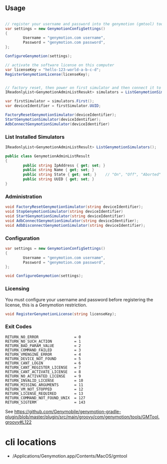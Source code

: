 ## Usage

```csharp

// register your username and password into the genymotion (gmtool) tool.
var settings = new GenymotionConfigSettings()
{
		Username = "genymotion.com username",
		Password = "genymotion.com password",
};

ConfigureGenymotion(settings);

// activate the software license on this computer
var licenseKey = "hello-123-world-a-b-c-d";
RegisterGenymotionLicense(licenseKey);


// factory reset, then power on first simulator and then connect it to ADB.
IReadonlyList<GenymotionAdminListResukt> simulators = ListGenymotionSimulators();

var firstSimulator = simulators.First();
var deviceIdentifier = firstSimulator.UUID;

FactoryResetGenymotionSimulator(deviceIdentifier);
StartGenymotionSimulator(deviceIdentifier);
AdbConnectGenymotionSimulator(deviceIdentifier)
```

### List Installed Simulators

```csharp
IReadonlyList<GenymotionAdminListResult> ListGenymotionSimulators();

public class GenymotionAdminListResult
{
		public string IpAddress { get; set; }
		public string Name { get; set; }
		public string State { get; set; }	 // "On", "Off", "Aborted"
		public string UUID { get; set; }
}
```

### Administration

```csharp
void FactoryResetGenymotionSimulator(string deviceIdentifier);
void StopGenymotionSimulator(string deviceIdentifier)
void StartGenymotionSimulator(string deviceIdentifier)
void AdbConnectGenymotionSimulator(string deviceIdentifier);
void AdbDisconnectGenymotionSimulator(string deviceIdentifier);
```

### Configuration

```csharp
var settings = new GenymotionConfigSettings()
{
		Username = "genymotion.com username",
		Password = "genymotion.com password",
};

void ConfigureGenymotion(settings);
```

### Licensing

You must configure your username and password before registering the license, this is a Genymotion restriction.

```csharp
void RegisterGenymotionLicense(string licenseKey);
```

### Exit Codes

```
RETURN_NO_ERROR                = 0
RETURN_NO_SUCH_ACTION          = 1
RETURN_BAD_PARAM_VALUE         = 2
RETURN_COMMAND_FAILED          = 3
RETURN_VMENGINE_ERROR          = 4
RETURN_DEVICE_NOT_FOUND        = 5
RETURN_CANT_LOGIN              = 6
RETURN_CANT_REGISTER_LICENSE   = 7
RETURN_CANT_ACTIVATE_LICENSE   = 8
RETURN_NO_ACTIVATED_LICENSE    = 9
RETURN_INVALID_LICENSE         = 10
RETURN_MISSING_ARGUMENTS       = 11
RETURN_VM_NOT_STOPPED          = 12
RETURN_LICENSE_REQUIRED        = 13
RETURN_COMMAND_NOT_FOUND_UNIX  = 127
RETURN_SIGTERM                 = 143
```

See https://github.com/Genymobile/genymotion-gradle-plugin/blob/master/plugin/src/main/groovy/com/genymotion/tools/GMTool.groovy#L122

# cli locations
* /Applications/Genymotion.app/Contents/MacOS/gmtool

